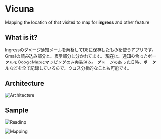 Vicuna
=========

Mapping the location of that visited to map for **ingress** and other feature

What is it?
-----------

Ingressのダメージ通知メールを解析してDBに保存したものを使うアプリです。
Gmailの読み込み部分と、表示部分に分かれてます。
現在は、通知の合ったポータルをGoogleMapにマッピングのみ実装済み。
ダメージのあった日時、ポータルなどを全て記録しているので、クロス分析的なことも可能です。

Architecture
----------------------

![Architecture](http://i.imgur.com/1GthMSR.jpg)

Sample
----------------------

![Reading](http://i.imgur.com/mUlQxZP.jpg)

![Mapping](http://i.imgur.com/qLIojJs.jpg)
